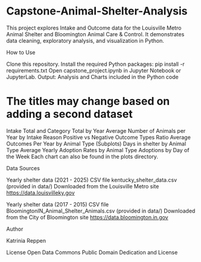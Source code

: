 # Capstone-Animal-Shelter-Analysis
This project explores Intake and Outcome data for the Louisville Metro Animal Shelter and Bloomington Animal Care & Control. It demonstrates data cleaning, exploratory analysis, and visualization in Python.

How to Use

Clone this repository.
Install the required Python packages:
pip install -r requirements.txt
Open capstone_project.ipynb in Jupyter Notebook or JupyterLab.
Output: Analysis and Charts included in the Python code

# The titles may change based on adding a second dataset
Intake Total and Category Total by Year
Average Number of Animals per Year by Intake Reason
Positive vs Negative Outcome Types Ratio
Average Outcomes Per Year by Animal Type (Subplots)
Days in shelter by Animal Type
Average Yearly Adoption Rates by Animal Type
Adoptions by Day of the Week
Each chart can also be found in the plots directory.

Data Sources

Yearly shelter data (2021 - 2025) CSV file kentucky_shelter_data.csv (provided in data/)
Downloaded from the Louisville Metro site https://data.louisvilleky.gov

Yearly shelter data (2017 - 2015) CSV file BloomingtonIN_Animal_Shelter_Animals.csv (provided in data/)
Downloaded from the City of Bloomington site https://data.bloomington.in.gov


Author

Katrinia Reppen

License
Open Data Commons Public Domain Dedication and License
